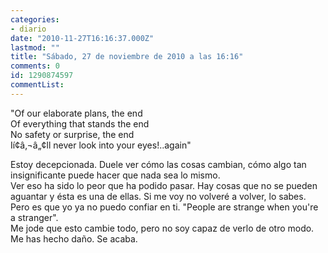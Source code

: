 ```yaml
---
categories:
- diario
date: "2010-11-27T16:16:37.000Z"
lastmod: ""
title: "Sábado, 27 de noviembre de 2010 a las 16:16"
comments: 0
id: 1290874597
commentList:
---
```


"Of our elaborate plans, the end  
Of everything that stands the end  
No safety or surprise, the end  
Ií¢â‚¬â„¢ll never look into your eyes!..again"  
  
Estoy decepcionada. Duele ver cómo las cosas cambian, cómo algo tan insignificante puede hacer que nada sea lo mismo.   
Ver eso ha sido lo peor que ha podido pasar. Hay cosas que no se pueden aguantar y ésta es una de ellas. Si me voy no volveré a volver, lo sabes. Pero es que yo ya no puedo confiar en ti. "People are strange when you\'re a stranger".   
Me jode que esto cambie todo, pero no soy capaz de verlo de otro modo. Me has hecho daño. Se acaba.